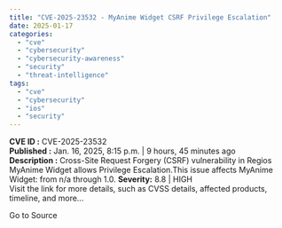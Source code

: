 ```yaml
---
title: "CVE-2025-23532 - MyAnime Widget CSRF Privilege Escalation"
date: 2025-01-17
categories: 
  - "cve"
  - "cybersecurity"
  - "cybersecurity-awareness"
  - "security"
  - "threat-intelligence"
tags: 
  - "cve"
  - "cybersecurity"
  - "ios"
  - "security"
---
```


**CVE ID :** CVE-2025-23532  
**Published :** Jan. 16, 2025, 8:15 p.m. | 9 hours, 45 minutes ago  
**Description :** Cross-Site Request Forgery (CSRF) vulnerability in Regios MyAnime Widget allows Privilege Escalation.This issue affects MyAnime Widget: from n/a through 1.0. 
**Severity:** 8.8 | HIGH  
Visit the link for more details, such as CVSS details, affected products, timeline, and more...

Go to Source
